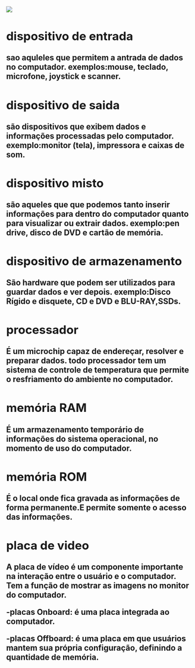 #

<img src="https://cdn.mos.cms.futurecdn.net/CCRppuwU2of3okGkhAmeHT-1200-80.jpg">
<title><h1>mundo-hardware</h1></title>

<h2><tipos de hardware</h2>

<h2>dispositivo de entrada</h2> 
sao aquleles que permitem a antrada de dados no computador.
exemplos:mouse, teclado, microfone, joystick e scanner.

<h2>dispositivo de saida</h2> 
são dispositivos que exibem dados e informações processadas pelo computador.
exemplo:monitor (tela), impressora e caixas de som.

<h2>dispositivo misto</h2>
são aqueles que que podemos tanto inserir informações para dentro do computador quanto para visualizar ou extrair dados.
exemplo:pen drive, disco de DVD e cartão de memória.  

<h2>dispositivo de armazenamento</h2>
São hardware que podem ser utilizados para guardar dados e ver depois.
exemplo:Disco Rígido e disquete, CD e DVD e BLU-RAY,SSDs.

<h2>processador</h2>
É um microchip capaz de endereçar, resolver e preparar dados.
todo processador tem um sistema de controle de temperatura que permite o resfriamento do ambiente no computador.

<h2>memória RAM</h2>
É um armazenamento temporário de informações do sistema operacional, no momento de uso do computador.

<h2>memória ROM</h2>
É o local onde fica gravada as informações de forma permanente.E permite somente o acesso das informações. 

<h2>placa de video</h2>
A placa de vídeo é um componente importante na interação entre o usuário e o computador. Tem a função de mostrar as imagens no monitor do computador.
<p>-placas Onboard: é uma placa integrada ao computador.<p/>
<p>-placas Offboard: é uma placa em que usuários mantem sua própria configuração, definindo a quantidade de memória.</p>
